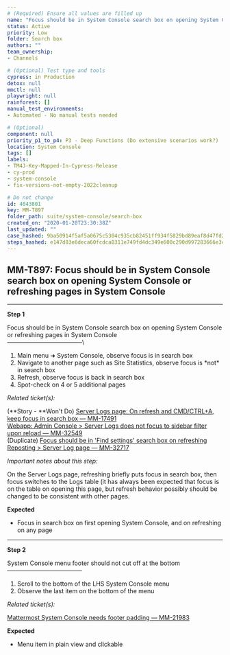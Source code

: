 ```yaml
---
# (Required) Ensure all values are filled up
name: "Focus should be in System Console search box on opening System Console or refreshing pages in System Console"
status: Active
priority: Low
folder: Search box
authors: ""
team_ownership: 
- Channels

# (Optional) Test type and tools
cypress: in Production
detox: null
mmctl: null
playwright: null
rainforest: []
manual_test_environments: 
- Automated - No manual tests needed

# (Optional)
component: null
priority_p1_to_p4: P3 - Deep Functions (Do extensive scenarios work?)
location: System Console
tags: []
labels: 
- TM4J-Key-Mapped-In-Cypress-Release
- cy-prod
- system-console
- fix-versions-not-empty-2022cleanup

# Do not change
id: 4043801
key: MM-T897
folder_path: suite/system-console/search-box
created_on: "2020-01-20T23:30:38Z"
last_updated: ""
case_hashed: 9ba50914f5af5a0675c5304c935cb82451ff934f5829bd89eaf8d47fd2258b4adf4145fa0ff26b445fcbc5f8e73433cf
steps_hashed: e147d83e6deca60fcdca8311e749fd4dc349e600c290d997283666e3ce8006bcbba24205f46068f8a54c34959748bb34
---
```


## MM-T897: Focus should be in System Console search box on opening System Console or refreshing pages in System Console

---

**Step 1**

Focus should be in System Console search box on opening System Console or refreshing pages in System Console\
–––––––––––––––––––––––––\\

1. Main menu ➜ System Console, observe focus is in search box
2. Navigate to another page such as Site Statistics, observe focus is \*not\* in search box
3. Refresh, observe focus is back in search box
4. Spot-check on 4 or 5 additional pages

_Related ticket(s):_

(\*\*Story - \*\*Won't Do) [Server Logs page: On refresh and CMD/CTRL+A, keep focus in search box — MM-17491](https://mattermost.atlassian.net/browse/MM-17491)\
[Webapp: Admin Console > Server Logs does not focus to sidebar filter upon reload — MM-32549](https://mattermost.atlassian.net/browse/MM-32549)\
(Duplicate) [Focus should be in 'Find settings' search box on refreshing Reposting > Server Log page — MM-32717](https://mattermost.atlassian.net/browse/MM-32717)

_Important notes about this step:_

On the Server Logs page, refreshing briefly puts focus in search box, then focus switches to the Logs table (it has always been expected that focus is on the table on opening this page, but refresh behavior possibly should be changed to be consistent with other pages.

**Expected**

- Focus in search box on first opening System Console, and on refreshing on any page

---

**Step 2**

System Console menu footer should not cut off at the bottom\
–––––––––––––––––––––––––

1. Scroll to the bottom of the LHS System Console menu
2. Observe the last item on the bottom of the menu

_Related ticket(s):_

[Mattermost System Console needs footer padding — MM-21983](https://mattermost.atlassian.net/browse/MM-21983)

**Expected**

- Menu item in plain view and clickable
